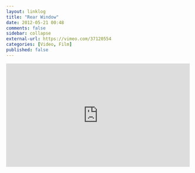 ```yaml
---
layout: linklog
title: "Rear Window"
date: 2012-05-21 00:48
comments: false
sidebar: collapse
external-url: https://vimeo.com/37120554
categories: [Video, Film]
published: false
---
```

<div class="flex-video"><iframe src="http://player.vimeo.com/video/37120554" width="500" height="281" frameborder="0" webkitAllowFullScreen mozallowfullscreen allowFullScreen></iframe></div>